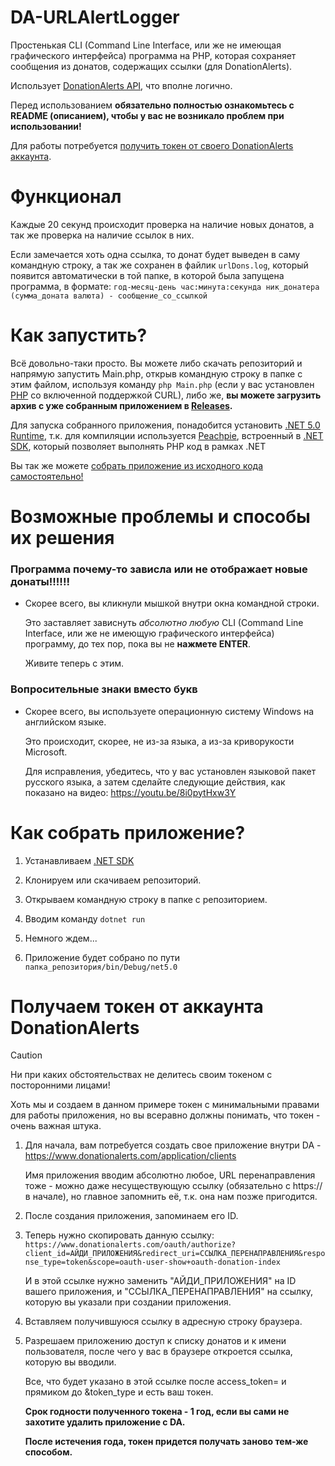 # DA-URLAlertLogger
Простенькая CLI (Command Line Interface, или же не имеющая графического интерфейса) программа на PHP, которая сохраняет сообщения из донатов, содержащих ссылки (для DonationAlerts).

Использует [DonationAlerts API](https://www.donationalerts.com/apidoc), что вполне логично.

Перед использованием **обязательно полностью ознакомьтесь с README (описанием), чтобы у вас не возникало проблем при использовании!**

Для работы потребуется [получить токен от своего DonationAlerts аккаунта](https://github.com/kotyaralih/DA-URLAlertLogger?tab=readme-ov-file#%D0%BF%D0%BE%D0%BB%D1%83%D1%87%D0%B0%D0%B5%D0%BC-%D1%82%D0%BE%D0%BA%D0%B5%D0%BD-%D0%BE%D1%82-%D0%B0%D0%BA%D0%BA%D0%B0%D1%83%D0%BD%D1%82%D0%B0-donationalerts).

# Функционал
Каждые 20 секунд происходит проверка на наличие новых донатов, а так же проверка на наличие ссылок в них.

Если замечается хоть одна ссылка, то донат будет выведен в саму командную строку, а так же сохранен в файлик `urlDons.log`, который появится автоматически в той папке, в которой была запущена программа, в формате: `год-месяц-день час:минута:секунда ник_донатера (сумма_доната валюта) - сообщение_со_ссылкой`

# Как запустить?
Всё довольно-таки просто. Вы можете либо скачать репозиторий и напрямую запустить Main.php, открыв командную строку в папке с этим файлом, используя команду `php Main.php` (если у вас установлен [PHP](https://www.php.net/) со включенной поддержкой CURL), либо же, **вы можете загрузить архив с уже собранным приложением в [Releases](https://github.com/kotyaralih/DA-URLAlertLogger/releases).**

Для запуска собранного приложения, понадобится установить [.NET 5.0 Runtime](https://dotnet.microsoft.com/en-us/download/dotnet/thank-you/runtime-5.0.17-windows-x64-installer), т.к. для компиляции используется [Peachpie](https://peachpie.io/), встроенный в [.NET SDK](https://dotnet.microsoft.com/ru-ru/download), который позволяет выполнять PHP код в рамках .NET

Вы так же можете [собрать приложение из исходного кода самостоятельно!](https://github.com/kotyaralih/DA-URLAlertLogger?tab=readme-ov-file#%D0%BA%D0%B0%D0%BA-%D1%81%D0%BE%D0%B1%D1%80%D0%B0%D1%82%D1%8C-%D0%BF%D1%80%D0%B8%D0%BB%D0%BE%D0%B6%D0%B5%D0%BD%D0%B8%D0%B5)

# Возможные проблемы и способы их решения

### Программа почему-то зависла или не отображает новые донаты!!!!!!
- Скорее всего, вы кликнули мышкой внутри окна командной строки.
  
  Это заставляет зависнуть _абсолютно любую_ CLI (Command Line Interface, или же не имеющую графического интерфейса) программу, до тех пор, пока вы не **нажмете ENTER**.
  
  Живите теперь с этим.

### Вопросительные знаки вместо букв
- Скорее всего, вы используете операционную систему Windows на английском языке.
   
   Это происходит, скорее, не из-за языка, а из-за криворукости Microsoft.
   
   Для исправления, убедитесь, что у вас установлен языковой пакет русского языка, а затем сделайте следующие действия, как показано на видео: https://youtu.be/8i0pytHxw3Y

# Как собрать приложение?
1) Устанавливаем [.NET SDK](https://dotnet.microsoft.com/ru-ru/download)
   
2) Клонируем или скачиваем репозиторий.
   
3) Открываем командную строку в папке с репозиторием.
   
4) Вводим команду `dotnet run`
   
5) Немного ждем...
    
6) Приложение будет собрано по пути `папка_репозитория/bin/Debug/net5.0`

# Получаем токен от аккаунта DonationAlerts
> [!CAUTION]
> Ни при каких обстоятельствах не делитесь своим токеном с посторонними лицами!
> 
> Хоть мы и создаем в данном примере токен с минимальными правами для работы приложения, но вы всеравно должны понимать, что токен - очень важная штука.

1) Для начала, вам потребуется создать свое приложение внутри DA - https://www.donationalerts.com/application/clients
   
   Имя приложения вводим абсолютно любое, URL перенаправления тоже - можно даже несуществующую ссылку (обязательно с https:// в начале), но главное запомнить её, т.к. она нам позже пригодится.
2) После создания приложения, запоминаем его ID.
3) Теперь нужно скопировать данную ссылку: `https://www.donationalerts.com/oauth/authorize?client_id=АЙДИ_ПРИЛОЖЕНИЯ&redirect_uri=ССЫЛКА_ПЕРЕНАПРАВЛЕНИЯ&response_type=token&scope=oauth-user-show+oauth-donation-index`
   
   И в этой ссылке нужно заменить "АЙДИ_ПРИЛОЖЕНИЯ" на ID вашего приложения, и "ССЫЛКА_ПЕРЕНАПРАВЛЕНИЯ" на ссылку, которую вы указали при создании приложения.

4) Вставляем получившуюся ссылку в адресную строку браузера.
   
5) Разрешаем приложению доступ к списку донатов и к имени пользователя, после чего у вас в браузере откроется ссылка, которую вы вводили.
   
   Все, что будет указано в этой ссылке после access_token= и прямиком до &token_type и есть ваш токен.


   **Срок годности полученного токена - 1 год, если вы сами не захотите удалить приложение с DA.**
   
   **После истечения года, токен придется получать заново тем-же способом.**
